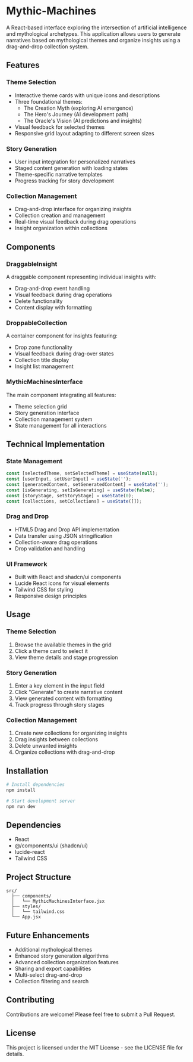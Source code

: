 # Mythic-Machines

A React-based interface exploring the intersection of artificial intelligence and mythological archetypes. This application allows users to generate narratives based on mythological themes and organize insights using a drag-and-drop collection system.

## Features

### Theme Selection
- Interactive theme cards with unique icons and descriptions
- Three foundational themes:
  - The Creation Myth (exploring AI emergence)
  - The Hero's Journey (AI development path)
  - The Oracle's Vision (AI predictions and insights)
- Visual feedback for selected themes
- Responsive grid layout adapting to different screen sizes

### Story Generation
- User input integration for personalized narratives
- Staged content generation with loading states
- Theme-specific narrative templates
- Progress tracking for story development

### Collection Management
- Drag-and-drop interface for organizing insights
- Collection creation and management
- Real-time visual feedback during drag operations
- Insight organization within collections

## Components

### DraggableInsight
A draggable component representing individual insights with:
- Drag-and-drop event handling
- Visual feedback during drag operations
- Delete functionality
- Content display with formatting

### DroppableCollection
A container component for insights featuring:
- Drop zone functionality
- Visual feedback during drag-over states
- Collection title display
- Insight list management

### MythicMachinesInterface
The main component integrating all features:
- Theme selection grid
- Story generation interface
- Collection management system
- State management for all interactions

## Technical Implementation

### State Management
```javascript
const [selectedTheme, setSelectedTheme] = useState(null);
const [userInput, setUserInput] = useState('');
const [generatedContent, setGeneratedContent] = useState('');
const [isGenerating, setIsGenerating] = useState(false);
const [storyStage, setStoryStage] = useState(0);
const [collections, setCollections] = useState([]);
```

### Drag and Drop
- HTML5 Drag and Drop API implementation
- Data transfer using JSON stringification
- Collection-aware drag operations
- Drop validation and handling

### UI Framework
- Built with React and shadcn/ui components
- Lucide React icons for visual elements
- Tailwind CSS for styling
- Responsive design principles

## Usage

### Theme Selection
1. Browse the available themes in the grid
2. Click a theme card to select it
3. View theme details and stage progression

### Story Generation
1. Enter a key element in the input field
2. Click "Generate" to create narrative content
3. View generated content with formatting
4. Track progress through story stages

### Collection Management
1. Create new collections for organizing insights
2. Drag insights between collections
3. Delete unwanted insights
4. Organize collections with drag-and-drop

## Installation

```bash
# Install dependencies
npm install

# Start development server
npm run dev
```

## Dependencies

- React
- @/components/ui (shadcn/ui)
- lucide-react
- Tailwind CSS

## Project Structure

```
src/
  ├── components/
  │   └── MythicMachinesInterface.jsx
  ├── styles/
  │   └── tailwind.css
  └── App.jsx
```

## Future Enhancements

- Additional mythological themes
- Enhanced story generation algorithms
- Advanced collection organization features
- Sharing and export capabilities
- Multi-select drag-and-drop
- Collection filtering and search

## Contributing

Contributions are welcome! Please feel free to submit a Pull Request.

## License

This project is licensed under the MIT License - see the LICENSE file for details.
